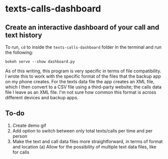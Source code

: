 # texts-calls-dashboard

## Create an interactive dashboard of your call and text history

To run, `cd` to inside the `texts-calls-dashboard` folder in the terminal and run the following:

```shell
bokeh serve --show dashboard.py
```

As of this writing, this program is very specific in terms of file compatibility. I wrote this to work with the specific format of the files that the backup app on my phone creates. For the texts data file the app creates an XML file, which I then convert to a CSV file using a third-party website; the calls data file I leave as an XML file. I'm not sure how common this format is across different devices and backup apps.

## To-do

1. Create demo gif
2. Add option to switch between only total texts/calls per time and per person
3. Make the text and call data files more straightforward, in terms of format and location
   (a) Allow for the possibility of multiple text data files, like for calls

